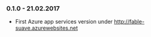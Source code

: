 ### 0.1.0 - 21.02.2017
* First Azure app services version under http://fable-suave.azurewebsites.net
